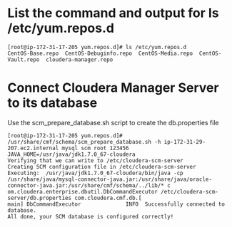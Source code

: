 # List the command and output for ls /etc/yum.repos.d
```
[root@ip-172-31-17-205 yum.repos.d]# ls /etc/yum.repos.d
CentOS-Base.repo  CentOS-Debuginfo.repo  CentOS-Media.repo  CentOS-Vault.repo  cloudera-manager.repo
```

# Connect Cloudera Manager Server to its database
Use the scm_prepare_database.sh script to create the db.properties file
```
[root@ip-172-31-17-205 yum.repos.d]# /usr/share/cmf/schema/scm_prepare_database.sh -h ip-172-31-29-207.ec2.internal mysql scm root 123456 
JAVA_HOME=/usr/java/jdk1.7.0_67-cloudera
Verifying that we can write to /etc/cloudera-scm-server
Creating SCM configuration file in /etc/cloudera-scm-server
Executing:  /usr/java/jdk1.7.0_67-cloudera/bin/java -cp /usr/share/java/mysql-connector-java.jar:/usr/share/java/oracle-connector-java.jar:/usr/share/cmf/schema/../lib/* c
om.cloudera.enterprise.dbutil.DbCommandExecutor /etc/cloudera-scm-server/db.properties com.cloudera.cmf.db.[                          main] DbCommandExecutor              INFO  Successfully connected to database.
All done, your SCM database is configured correctly!
```
